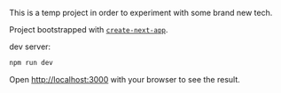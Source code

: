 This is a temp project in order to experiment with some brand new tech. 

Project bootstrapped with [`create-next-app`](https://github.com/zeit/next.js/tree/canary/packages/create-next-app).

dev server:

```bash
npm run dev
```

Open [http://localhost:3000](http://localhost:3000) with your browser to see the result.

